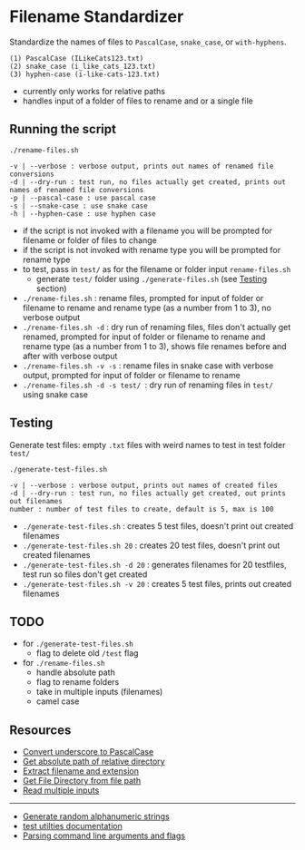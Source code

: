 # Filename Standardizer
Standardize the names of files to `PascalCase`, `snake_case`, or `with-hyphens`.
```
(1) PascalCase (ILikeCats123.txt)
(2) snake_case (i_like_cats_123.txt)
(3) hyphen-case (i-like-cats-123.txt)
```
- currently only works for relative paths
- handles input of a folder of files to rename and or a single file

## Running the script
```
./rename-files.sh
```
```
-v | --verbose : verbose output, prints out names of renamed file conversions
-d | --dry-run : test run, no files actually get created, prints out names of renamed file conversions
-p | --pascal-case : use pascal case
-s | --snake-case : use snake case
-h | --hyphen-case : use hyphen case
```
- if the script is not invoked with a filename you will be prompted for filename or folder of files to change
- if the script is not invoked with rename type you will be prompted for rename type
- to test, pass in `test/` as for the filename or folder input `rename-files.sh`
    - generate `test/` folder using `./generate-files.sh` (see [Testing](#Testing) section)
- `./rename-files.sh` : rename files, prompted for input of folder or filename to rename and rename type (as a number from 1 to 3), no verbose output
- `./rename-files.sh -d` : dry run of renaming files, files don't actually get renamed, prompted for input of folder or filename to rename and rename type (as a number from 1 to 3), shows file renames before and after with verbose output
- `./rename-files.sh -v -s` : rename files in snake case with verbose output, prompted for input of folder or filename to rename
- `./rename-files.sh -d -s test/ `: dry run of renaming files in `test/` using snake case


## Testing
Generate test files: empty `.txt` files with weird names to test in test folder `test/`
```
./generate-test-files.sh
```
```
-v | --verbose : verbose output, prints out names of created files
-d | --dry-run : test run, no files actually get created, out prints out filenames
number : number of test files to create, default is 5, max is 100
```
- `./generate-test-files.sh` : creates 5 test files, doesn't print out created filenames
- `./generate-test-files.sh 20` : creates 20 test files, doesn't print out created filenames
- `./generate-test-files.sh -d 20` : generates filenames for 20 testfiles, test run so files don't get created
- `./generate-test-files.sh -v 20` : creates 5 test files, prints out created filenames

## TODO
- for `./generate-test-files.sh`
    - flag to delete old `/test` flag
- for `./rename-files.sh`
    - handle absolute path
    - flag to rename folders
    - take in multiple inputs (filenames)
    - camel case

## Resources
- [Convert underscore to PascalCase](https://unix.stackexchange.com/a/196241)
- [Get absolute path of relative directory](https://stackoverflow.com/a/24112741)
- [Extract filename and extension](https://stackoverflow.com/questions/965053/extract-filename-and-extension-in-bash)
- [Get File Directory from file path](https://stackoverflow.com/questions/6121091/get-file-directory-path-from-file-path)
- [Read multiple inputs](https://stackoverflow.com/questions/56145999/shell-script-read-multiple-inputs-from-user)   


-----

- [Generate random alphanumeric strings](https://gist.github.com/earthgecko/3089509)
- [test utilties documentation](https://pubs.opengroup.org/onlinepubs/009695399/utilities/test.html)
- [Parsing command line arguments and flags](https://pretzelhands.com/posts/command-line-flags)
